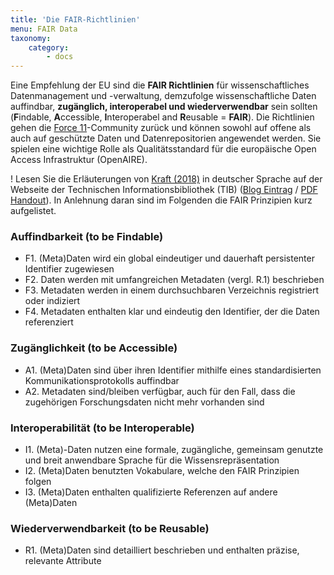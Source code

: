 ```yaml
---
title: 'Die FAIR-Richtlinien'
menu: FAIR Data
taxonomy:
    category:
        - docs
---
```


Eine Empfehlung der EU sind die **FAIR Richtlinien** für wissenschaftliches Datenmanagement und -verwaltung, demzufolge wissenschaftliche Daten auffindbar, **zugänglich, interoperabel und wiederverwendbar** sein sollten (**F**indable, **A**ccessible, **I**nteroperabel and **R**eusable = **FAIR**). Die Richtlinien gehen die [Force 11](https://www.force11.org)-Community zurück und können sowohl auf offene als auch auf geschützte Daten und Datenrepositorien angewendet werden. Sie spielen eine wichtige Rolle als Qualitätsstandard für die europäische Open Access Infrastruktur (OpenAIRE).

! Lesen Sie die Erläuterungen von [Kraft (2018)](/opendata/vorlesung/literatur#kraftFair2018) in deutscher Sprache auf der Webseite der Technischen Informationsbibliothek (TIB) ([Blog Eintrag](https://blogs.tib.eu/wp/tib/2017/09/12/die-fair-data-prinzipien-fuer-forschungsdaten/) / [PDF Handout](https://blogs.tib.eu/wp/tib/wp-content/uploads/sites/3/2017/09/Die-FAIR-Data-Prinzipien.pdf)). In Anlehnung daran sind im Folgenden die FAIR Prinzipien kurz aufgelistet.


### Auffindbarkeit (to be **F**indable)

- F1. (Meta)Daten wird ein global eindeutiger und dauerhaft persistenter Identifier zugewiesen
- F2. Daten werden mit umfangreichen Metadaten (vergl. R.1) beschrieben
- F3. Metadaten werden in einem durchsuchbaren Verzeichnis registriert oder indiziert
- F4. Metadaten enthalten klar und eindeutig den Identifier, der die Daten referenziert

### Zugänglichkeit (to be **A**ccessible)
- A1.  (Meta)Daten sind über ihren Identifier mithilfe eines standardisierten Kommunikationsprotokolls auffindbar
- A2. Metadaten sind/bleiben verfügbar, auch für den Fall, dass die zugehörigen Forschungsdaten nicht mehr vorhanden sind

### Interoperabilität (to be **I**nteroperable)
- I1. (Meta)-Daten nutzen eine formale, zugängliche, gemeinsam genutzte und breit anwendbare Sprache für die Wissensrepräsentation
- I2. (Meta)Daten benutzten Vokabulare, welche den FAIR Prinzipien folgen
- I3. (Meta)Daten enthalten qualifizierte Referenzen auf andere (Meta)Daten

### Wiederverwendbarkeit (to be **R**eusable)

- R1. (Meta)Daten sind detailliert beschrieben und enthalten präzise, relevante Attribute

<!--

Artikels traditionell durch Belege (d.h. direkte / indirekte) Zitate aus der wissenschtlichen Literatur

Das wissenschaftliche Arbeiten mit Daten

- OpenAIRE
- FAIR Prinzipien
- Reproduzierbarkeit
- Wiederverwendbarkeit
- Transparenz
- Allein reicht nicht aus
- Research Compendia
- Daten Zitieren
-->
